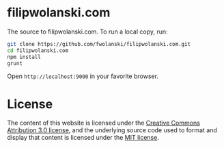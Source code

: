 # filipwolanski.com

The source to filipwolanski.com. To run a local copy, run:

```bash
git clone https://github.com/fwolanski/filipwolanski.com.git
cd filipwolanski.com
npm install
grunt
```

Open `http://localhost:9000` in your favorite browser.


# License

The content of this website is licensed under the
[Creative Commons Attribution 3.0 license](http://creativecommons.org/licenses/by/3.0/us/deed.en_US),
and the underlying source code used to format and display that content
is licensed under the [MIT license](http://opensource.org/licenses/mit-license.php).
